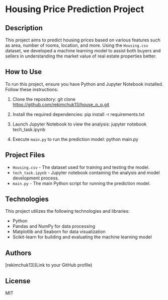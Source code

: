 # Housing Price Prediction Project

## Description
This project aims to predict housing prices based on various features such as area, number of rooms, location, and more. Using the `Housing.csv` dataset, we developed a machine learning model to assist both buyers and sellers in understanding the market value of real estate properties better.

## How to Use
To run this project, ensure you have Python and Jupyter Notebook installed. Follow these instructions:

1. Clone the repository:
git clone https://github.com/rekimchuk13/house_p_p.git

2. Install the required dependencies:
pip install -r requirements.txt

3. Launch Jupyter Notebook to view the analysis:
jupyter notebook tech_task.ipynb

4. Execute `main.py` to run the prediction model:
python main.py

## Project Files
- `Housing.csv` - The dataset used for training and testing the model.
- `tech_task.ipynb` - Jupyter notebook containing the analysis and model development process.
- `main.py` - The main Python script for running the prediction model.

## Technologies
This project utilizes the following technologies and libraries:
- Python
- Pandas and NumPy for data processing
- Matplotlib and Seaborn for data visualization
- Scikit-learn for building and evaluating the machine learning model

## Authors
[rekimchuk13](Link to your GitHub profile)

## License
MIT
